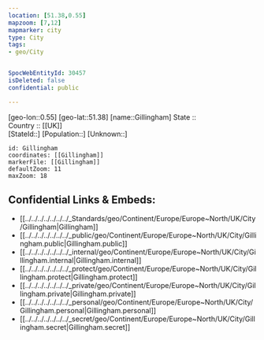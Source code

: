 ```yaml
---
location: [51.38,0.55] 
mapzoom: [7,12] 
mapmarker: city 
type: City
tags:
- geo/City


SpocWebEntityId: 30457
isDeleted: false
confidential: public

---
```

[geo-lon::0.55] 
[geo-lat::51.38] 
[name::Gillingham] 
State ::  
Country :: [[UK]]  
[StateId::] 
[Population::] 
[Unknown::] 


```leaflet
id: Gillingham
coordinates: [[Gillingham]] 
markerFile: [[Gillingham]] 
defaultZoom: 11 
maxZoom: 18
```


## Confidential Links & Embeds: 
- [[../../../../../../../_Standards/geo/Continent/Europe/Europe~North/UK/City/Gillingham|Gillingham]] 
- [[../../../../../../../_public/geo/Continent/Europe/Europe~North/UK/City/Gillingham.public|Gillingham.public]] 
- [[../../../../../../../_internal/geo/Continent/Europe/Europe~North/UK/City/Gillingham.internal|Gillingham.internal]] 
- [[../../../../../../../_protect/geo/Continent/Europe/Europe~North/UK/City/Gillingham.protect|Gillingham.protect]] 
- [[../../../../../../../_private/geo/Continent/Europe/Europe~North/UK/City/Gillingham.private|Gillingham.private]] 
- [[../../../../../../../_personal/geo/Continent/Europe/Europe~North/UK/City/Gillingham.personal|Gillingham.personal]] 
- [[../../../../../../../_secret/geo/Continent/Europe/Europe~North/UK/City/Gillingham.secret|Gillingham.secret]] 
